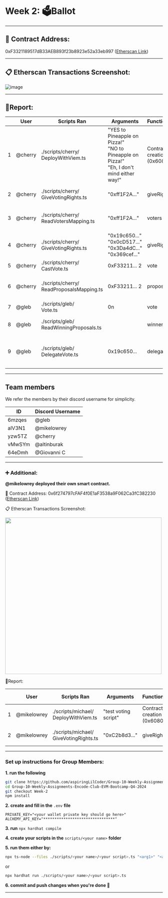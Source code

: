 # Week 2: 🗳️Ballot

---

## 📍 Contract Address: 

0xF3321189517dB33AEB893f23b8923e52a33eb997 ([Etherscan Link](https://sepolia.etherscan.io/address/0xf3321189517db33aeb893f23b8923e52a33eb997))

---

## 📋 Etherscan Transactions Screenshot:
![image](https://github.com/user-attachments/assets/6ae95e7d-4b70-43fe-a0eb-21ef0613d90d)

---

## 📄Report:
|| User | Scripts Ran | Arguments | Function Called | User Description | Tx Hash |
|--|-------|---------------------------------------------|-----------|------------------|------------------------------|---------|
| 1|@cherry|./scripts/cherry/<br>DeployWithViem.ts       |"YES to Pineapple on Pizza!"<br>"NO to Pineapple on Pizza!"<br>"Eh, I don't mind either way!"|Contract<br>creation<br>(0x60806040)|Deployed Ballot contract to [0xf33211...](https://sepolia.etherscan.io/address/0xf3321189517db33aeb893f23b8923e52a33eb997)) with proposals ['YES to Pineapple on Pizza!','NO to Pineapple on Pizza!',"Eh, I don't mind either way!"]|[0xe25e322...](https://sepolia.etherscan.io/tx/0xe25e322eaed07c8b2d5e625fee500475d0d252b4e5c852775490f53b421c6fef)|
| 2|@cherry|./scripts/cherry/<br>GiveVotingRights.ts     |"0xff1F2A..."|giveRightToVote|Test GiveVotingRights.ts script by giving voting rights to my alt address(0xff1F2…)                                  |[0x4c1bdf...](https://sepolia.etherscan.io/tx/0x4c1bdfe071da6d10cefd4c752e9da08c52ff22f0a3a028790dfd07e10a9d202f)|
| 3|@cherry|./scripts/cherry/<br>ReadVotersMapping.ts    |"0xff1F2A..."|voters         |Checked if my alt address (0xff1F2…) successfully has voter weight with ReadVotersMapping.ts script.                 ||
| 4|@cherry|./scripts/cherry/<br>GiveVotingRights.ts     |"0x19c650..."<br>"0x0cD517..."<br>"0x3Da4dC..."<br>"0x369cef..."|giveRightToVote|Give voting rights to gleb, altinburak, mikelowrey, and giovanni|[0xbo6c86...](https://sepolia.etherscan.io/tx/0xb06c86acc0379a6e70c88de1283616dbb02e1b344912ad37487fdc3336a8a72d)<br>[0x334fed...](https://sepolia.etherscan.io/tx/0x334fed2b739fd84202a34d65acae818a1bf6ac00e3d293ed054d2316da349067)<br>[0xb34c13](https://sepolia.etherscan.io/tx/0xb34c13f1e10f197aea2b8af19f573cd774b992e030798acaa7e6561d3fff4b28)<br>[0xcf3d4c](https://sepolia.etherscan.io/tx/0xcf3d4c2ccd3d8720adb56630da3419a98a10f0fa9cc703038aed96913e8e88a8)|
| 5|@cherry|./scripts/cherry/<br>CastVote.ts             |0xF33211... 2|vote           |Voted to proposal index 2 “Eh, I don’t mind either way!”                                                             |[0x885b8a](https://sepolia.etherscan.io/tx/0x885b8ad125748bbfad62943248783b943ab32430ee619394e7a3916f796154cb)|
| 6|@cherry|./scripts/cherry/<br>ReadProposalsMapping.ts |0xF33211... 2|proposals      |Checked if I successfully voted by checking if the vote count increased for my chosen proposal                       ||
| 7|@gleb  |./scripts/gleb/<br>Vote.ts                   |0n           |vote           |“Yes” proposal was selected                                                                                          |[0xfaf9c2](https://sepolia.etherscan.io/tx/0xfaf9c24b09b4e1eb9e555691598639279a2f4f8ec669f63e82d0d89241b3bb00)|
| 8|@gleb  |./scripts/gleb/<br>ReadWinningProposals.ts   |             |winnerName     |winnerNameResponse is of type “unknown” and needs to asserted                                                        ||
| 9|@gleb  |./scripts/gleb/<br>DelegateVote.ts           |0x19c650...  |delegate       |ContractFunctionRevertedError: The contract function "delegate" reverted with the following reason: You already voted.||

--- 

## Team members 

We refer the members by their discord username for simplicity.

| ID    |  Discord Username   |
|---------|-------------------|
| 6mzqes | @gleb       |
| alV3N1 | @mikelowrey       |
| yzw5TZ | @cherry        |
| vMwSYm  | @altinburak      |
| 64eDmh   | @Giovanni C      |

---

### ➕ Additional:

**@mikelowrey deployed their own smart contract.**

📍 Contract Address: 0x6f274797cFAF4f0E1aF3538a9F062Ca3fC382230 ([Etherscan Link](https://sepolia.etherscan.io/address/0xf4c2a7bbba3243bda85fc14b41f79700571c689d))

📋 Etherscan Transactions Screenshot:

<img src="https://github.com/user-attachments/assets/58856e8d-6157-478a-99d3-a96c11b251c5"  width="500"/>

📄Report:

|| User | Scripts Ran | Arguments | Function Called | User Description | Tx Hash |
|--|-------|---------------------------------------------|-----------|------------------|------------------------------|---------|
| 1|@mikelowrey|./scripts/michael/<br>DeployWithViem.ts|"test voting script"|Contract<br>creation<br>(0x60806040)|Deployed contract with name|[0x5fde6d...](https://sepolia.etherscan.io/tx/0x5fde6d5dd76aa88f362b518971bf711e0379fda7c6ca6f230d487d8b18be75e3)|
| 2|@mikelowrey|./scripts/michael/<br>GiveVotingRights.ts  |"0xC2b8d3..."|giveRightToVote|Gave voting rights to team mates|[0x9fd0ad...](https://sepolia.etherscan.io/tx/0x9fd0ad43c9ceb7187534c9f3983351ccbe9216767034612357da3b9ee9015ee2)|

---

### Set up instructions for Group Members:
**1. run the following**
```sh
git clone https://github.com/aspiringLilCoder/Group-10-Weekly-Assignments-Encode-Club-EVM-Bootcamp-Q4-2024.git
cd Group-10-Weekly-Assignments-Encode-Club-EVM-Bootcamp-Q4-2024
git checkout Week-2
npm install
```
**2. create and fill in the** `.env` **file**
```env
PRIVATE_KEY="<your wallet private key should go here>"
ALCHEMY_API_KEY="********************************"
```
**3. run** `npx hardhat compile`

**4. create your scripts in the** `scripts/<your name>` **folder**

**5. run them either by:**
```sh
npx ts-node --files ./scripts/<your name>/<your script>.ts "<arg1>" "<arg2>" "<arg3>"
```
or
```sh
npx hardhat run ./scripts/<your name>/<your script>.ts 
```
**6. commit and push changes when you're done 💖**

---

